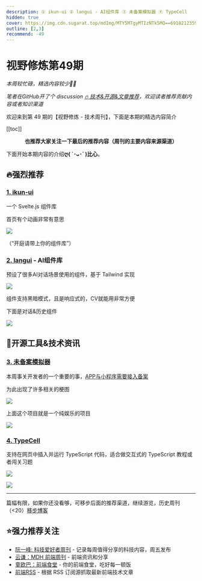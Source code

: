 ```yaml
---
description: ① ikun-ui ② langui - AI组件库 ③ 未备案模拟器 ④ TypeCell
hidden: true
cover: https://img.cdn.sugarat.top/mdImg/MTY5MTgyMTIzNTk5MQ==691821235991
outline: [2,3]
recommend: -49
---
```


# 视野修炼第49期
*本周较忙碌，精选内容较少🙏🏻*

*笔者在GitHub开了个 discussion [🔥 技术&开源&文章推荐](https://github.com/ATQQ/sugar-blog/discussions/123)，欢迎读者推荐贡献内容或者知识渠道*

欢迎来到第 49 期的【视野修炼 - 技术周刊】，下面是本期的精选内容简介

[[toc]]

<center>

**​也推荐大家关注一下最后的推荐内容（周刊的主要内容来源渠道）**
</center>

下面开始本期内容的介绍**ღ( ´･ᴗ･` )比心**。
## 🔥强烈推荐
### [1. ikun-ui](https://ikun-ui.netlify.app/)
一个 Svelte.js 组件库

首页有个动画非常有意思

![](https://img.cdn.sugarat.top/mdImg/MTY5MTgyMDQ0MjMxMw==691820442313)

（“开庭请带上你的组件库”）

### [2. langui](https://www.langui.dev/components) - AI组件库

预设了很多AI对话场景使用的组件，基于 Tailwind 实现

![](https://img.cdn.sugarat.top/mdImg/MTY5MTgyMDYxMjA5MA==691820612090)

组件支持黑暗模式，且是响应式的，CV就能用非常方便

下面是对话&历史组件

![](https://img.cdn.sugarat.top/mdImg/MTY5MTgyMDk2MzIxOA==691820963218)

## 🔧开源工具&技术资讯

### [3. 未备案模拟器](https://github.com/justjavac/no-you-must-beian)

本周事关开发者的一个重要的事，[APP与小程序需要接入备案](https://mp.weixin.qq.com/s?__biz=MzIzNjE2NTI3NQ%3D%3D&mid=2247487430&idx=1&sn=e1fc3437f83b062ebd6f2e46e61c36ae&chksm=e8dd4e32dfaac724ba2e1d53b27f68615cdc5da2ee4b470cb1101d11634617ee37857dd55436&scene=21#wechat_redirect)

为此出现了许多相关的梗图

![](https://img.cdn.sugarat.top/mdImg/MTY5MTgyMTIzNTk5MQ==691821235991)

上面这个项目就是一个纯娱乐的项目

![](https://img.cdn.sugarat.top/mdImg/MTY5MTgyMTM2NjA5NA==691821366094)

### [4. TypeCell](https://www.typecell.org/)

支持在网页中插入并运行 TypeScript 代码，适合做交互式的 TypeScript 教程或者闯关习题

![](https://img.cdn.sugarat.top/mdImg/MTY5MTgyMTU5NzIwNw==691821597207)

![](https://img.cdn.sugarat.top/mdImg/MTY5MTgyMTYxMDgzNw==691821610837)

---

篇幅有限，如果你还没看够，可移步后面的推荐渠道，继续游览，历史周刊（<20）[移步博客](https://www.dmsrs.org/weekly/index.html)

## ⭐️强力推荐关注
* [阮一峰: 科技爱好者周刊](https://www.ruanyifeng.com/blog/archives.html) - 记录每周值得分享的科技内容，周五发布
* [云谦：MDH 前端周刊](https://www.yuque.com/chencheng/mdh-weekly) - 前端资讯和分享
* [童欧巴：前端食堂](https://github.com/Geekhyt/weekly) - 你的前端食堂，吃好每一顿饭
* [前端RSS](https://fed.chanceyu.com/) - 根据 RSS 订阅源抓取最新前端技术文章
